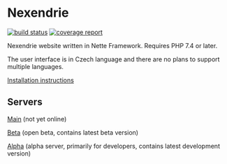 Nexendrie
=========

[![build status](https://gitlab.com/nexendrie/nexendrie/badges/master/pipeline.svg)](https://gitlab.com/nexendrie/nexendrie/-/commits/master) [![coverage report](https://gitlab.com/nexendrie/nexendrie/badges/master/coverage.svg)](https://gitlab.com/nexendrie/nexendrie/-/commits/master)

Nexendrie website written in Nette Framework. Requires PHP 7.4 or later.

The user interface is in Czech language and there are no plans to support multiple languages.

[Installation instructions](INSTALL.md)

Servers
-------

[Main](https://www.nexendrie.cz) (not yet online)

[Beta](https://beta.nexendrie.cz) (open beta, contains latest beta version)

[Alpha](https://alpha.nexendrie.cz) (alpha server, primarily for developers, contains latest development version)
